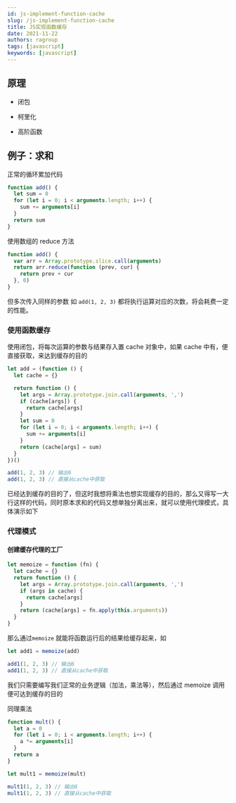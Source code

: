 ```yaml
---
id: js-implement-function-cache
slug: /js-implement-function-cache
title: JS实现函数缓存
date: 2021-11-22
authors: ragroup
tags: [javascript]
keywords: [javascript]
---
```


<!-- truncate -->

## 原理

- 闭包
- 柯里化

- 高阶函数

## 例子：求和

正常的循环累加代码

```javascript
function add() {
  let sum = 0
  for (let i = 0; i < arguments.length; i++) {
    sum += arguments[i]
  }
  return sum
}
```

使用数组的 reduce 方法

```javascript
function add() {
  var arr = Array.prototype.slice.call(arguments)
  return arr.reduce(function (prev, cur) {
    return prev + cur
  }, 0)
}
```

但多次传入同样的参数 如 `add(1, 2, 3)` 都将执行运算对应的次数，将会耗费一定的性能。

### 使用函数缓存

使用闭包，将每次运算的参数与结果存入置 cache 对象中，如果 cache 中有，便直接获取，来达到缓存的目的

```javascript
let add = (function () {
  let cache = {}

  return function () {
    let args = Array.prototype.join.call(arguments, ',')
    if (cache[args]) {
      return cache[args]
    }
    let sum = 0
    for (let i = 0; i < arguments.length; i++) {
      sum += arguments[i]
    }
    return (cache[args] = sum)
  }
})()

add(1, 2, 3) // 输出6
add(1, 2, 3) // 直接从cache中获取
```

已经达到缓存的目的了，但这时我想将乘法也想实现缓存的目的，那么又得写一大行这样的代码，同时原本求和的代码又想单独分离出来，就可以使用代理模式，具体演示如下

### 代理模式

#### 创建缓存代理的工厂

```javascript
let memoize = function (fn) {
  let cache = {}
  return function () {
    let args = Array.prototype.join.call(arguments, ',')
    if (args in cache) {
      return cache[args]
    }
    return (cache[args] = fn.apply(this.arguments))
  }
}
```

那么通过`memoize` 就能将函数运行后的结果给缓存起来，如

```javascript
let add1 = memoize(add)

add1(1, 2, 3) // 输出6
add1(1, 2, 3) // 直接从cache中获取
```

我们只需要编写我们正常的业务逻辑（加法，乘法等），然后通过 memoize 调用 便可达到缓存的目的

同理乘法

```javascript
function mult() {
  let a = 0
  for (let i = 0; i < arguments.length; i++) {
    a *= arguments[i]
  }
  return a
}

let mult1 = memoize(mult)

mult1(1, 2, 3) // 输出6
mult1(1, 2, 3) // 直接从cache中获取
```
